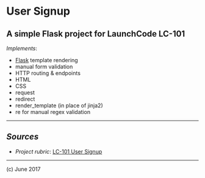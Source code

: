 # User Signup 
## A simple Flask project for LaunchCode LC-101

_Implements_:

- [Flask](http://flask.pocoo.org/) template rendering
- manual form validation
- HTTP routing & endpoints
- HTML
- CSS
- request
- redirect
- render_template (in place of jinja2)
- re for manual regex validation

***

## _Sources_

- _Project rubric_: [LC-101 User Signup](http://education.launchcode.org/web-fundamentals/assignments/user-signup/)

***

(c) June 2017